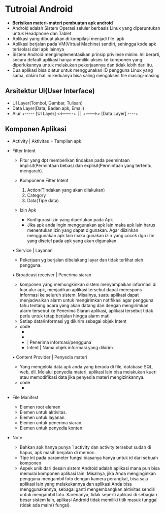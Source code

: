 # Tutroial Android

- __Berisikan materi-materi pembuatan apk android__
- Android adalah Sistem Operasi seluler berbasis Linux yang diperuntukan 
  untuk Headphone dan Tablet
- Aplikasi yang dibuat akan di kompilasi menjadi file .apk
- Aplikasi berjalan pada VM(Virtual Machine) sendiri, sehingga kode apk
  terisolasi dari apk lainnya
- Sistem Android mengimplementasikan prinsip privilese minim. Ini berarti, 
  secara default aplikasi hanya memiliki akses ke komponen yang diperlukannya
  untuk melakukan pekerjaannya dan tidak lebih dari itu.
- Dua aplikasi bisa diatur untuk menggunakan ID pengguna Linux yang sama,
  dalam hal ini keduanya bisa saling mengakses file masing-masing
## Arsitektur UI(User Interface)
- UI Layer(Tombol, Gambar, Tulisan)
- Data Layer(Data, Badan apk, Email)
- Alur
		+----- [UI Layer] <<----+
		|						|
		+--->> [Data Layer] ----+
## Komponen Aplikasi
- Activity | Aktivitas = Tampilan apk.
- Filter Intent
	- Fitur yang dpt memberikan tindakan pada peemintaan 
	  implisit(Permintaan bebas) dan explisit(Permintaan yang tertentu, mengarah).
    - Komponene Filter Intent
        1. Action(Tindakan yang akan dilakukan)
        2. Category
        3. Data(Tipe data)
        
    - Izin Apk
      - Konfigurasi izin yang diperlukan pada Apk
      - Jika apk anda ingin menggunakan apk lain maka apk lain harus menentukan izin yang dapat digunakan.
        Agar diizinkan menggunakan apk lain maka gunakan izin yang cocok dgn izin yang disetel pada apk yang
        akan digunakan.
        
  • Service | Layanan
    - Pekerjaan yg berjalan dibelakang layar dan tidak terlihat oleh pengguna.
      
  • Broadcast receiver | Penerima siaran
    - komponen yang memungkinkan sistem menyampaikan informasi di luar alur apk,
      menjadikan aplikasi tersebut dapat merespons informasi ke seluruh sistem. 
      Misalnya, suatu aplikasi dapat menjadwalkan alarm untuk mengirimkan notifikasi 
      agar pengguna tahu tentang acara yang akan datang dan dengan mengirimkan 
      alarm tersebut ke Penerima Siaran aplikasi, aplikasi tersebut tidak perlu untuk 
      tetap berjalan hingga alarm mati.
    - Setiap data/informasi yg dikirim sebagai objek Intent
    - code
      - <JobService>
      - <JobScheduler>
      - <BroadcastReceiver> | Penerima informasi/pengguna
      - Intent | Nama objek informasi yang dikirim
      
  • Content Provider | Penyedia materi
    - Yang mengelola data apk anda yang berada di file, database SQL, web, dll.
      Melalui penyedia materi, aplikasi lain bisa melakukan kueri atau memodifikasi 
      data jika penyedia materi mengizinkannya.
    - code
      - <ContentProvider>
  
+ File Manifest
  - Elemen <application> root elemen
  - Elemen <activity> untuk aktivitas.
  - Elemen <service> untuk layanan.
  - Elemen <receiver> untuk penerima siaran.
  - Elemen <provider> untuk penyedia konten.

+ Note
	- Bahkan apk hanya punya 1 activity dan activity tersebut sudah di hapus, apk masih berjalan di memori.
	- Tipe int pada parameter fungsi biasanya hanya untuk id dari sebuah komponen
	- Aspek unik dari desain sistem Android adalah aplikasi mana pun bisa memulai 
		komponen aplikasi lain. Misalnya, jika Anda menginginkan pengguna mengambil 
		foto dengan kamera perangkat, bisa saja aplikasi lain yang melakukannya dan
		aplikasi Anda bisa menggunakannya, sebagai ganti mengembangkan aktivitas 
		sendiri untuk mengambil foto. Karenanya, tidak seperti aplikasi di sebagian 
		besar sistem lain, aplikasi Android tidak memiliki titik masuk tunggal (tidak ada main() fungsi).